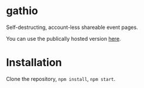 # gathio

Self-destructing, account-less shareable event pages.

You can use the publically hosted version [here](https://gath.io).

# Installation

Clone the repository, `npm install`, `npm start`.
